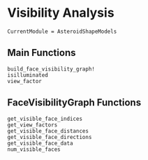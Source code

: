 # Visibility Analysis

```@meta
CurrentModule = AsteroidShapeModels
```

## Main Functions

```@docs
build_face_visibility_graph!
isilluminated
view_factor
```

## FaceVisibilityGraph Functions

```@docs
get_visible_face_indices
get_view_factors
get_visible_face_distances
get_visible_face_directions
get_visible_face_data
num_visible_faces
```